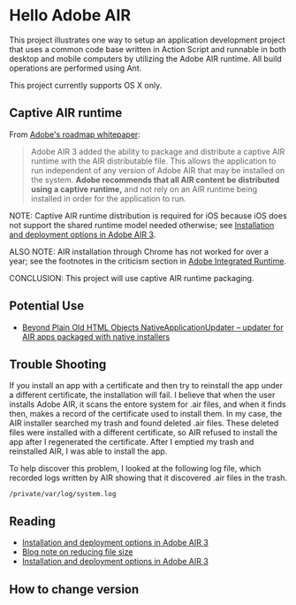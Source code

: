 # Hello Adobe AIR

This project illustrates one way to setup an application development
project that uses a common code base written in Action Script and
runnable in both desktop and mobile computers by utilizing the Adobe AIR
runtime.  All build operations are performed using Ant.

This project currently supports OS X only.

## Captive AIR runtime

From [Adobe's roadmap whitepaper](http://www.adobe.com/devnet/flashplatform/whitepapers/roadmap.html):

> Adobe AIR 3 added the ability to package and distribute a captive AIR runtime 
> with the AIR distributable file. 
> This allows the application to run independent of any version of Adobe AIR 
> that may be installed on the system. 
> __Adobe recommends that all AIR content be distributed using a captive runtime,__ 
> and not rely on an AIR runtime being installed in order for the application to run.

NOTE: Captive AIR runtime distribution is required for iOS because iOS does
not support the shared runtime model needed otherwise; see 
[Installation and deployment options in Adobe AIR 3](http://www.adobe.com/devnet/air/articles/air3-install-and-deployment-options.html).

ALSO NOTE: AIR installation through Chrome has not worked for over a year; see the footnotes
in the criticism section in 
[Adobe Integrated Runtime](http://en.wikipedia.org/wiki/Adobe_Integrated_Runtime).

CONCLUSION: This project will use captive AIR runtime packaging.

## Potential Use

- [Beyond Plain Old HTML Objects NativeApplicationUpdater – updater for AIR apps packaged with native installers](http://www.riaspace.com/2010/08/nativeapplicationupdater-updater-for-air-apps-packaged-with-native-installers/)

## Trouble Shooting

If you install an app with a certificate and then try to reinstall the app under a different
certificate, the installation will fail.  I believe that when the user installs Adobe AIR,
it scans the entore system for .air files, and when it finds then, makes a record of the
certificate used to install them.  In my case, the AIR installer searched my trash and
found deleted .air files.  These deleted files were installed with a different certificate,
so AIR refused to install the app after I regenerated the certificate.  After I emptied my
trash and reinstalled AIR, I was able to install the app.

To help discover this problem, I looked at the following log file,
which recorded logs written by AIR showing that it discovered .air files in the trash.

    /private/var/log/system.log

## Reading

- [Installation and deployment options in Adobe AIR 3](http://www.adobe.com/devnet/air/articles/air3-install-and-deployment-options.html)
- [Blog note on reducing file size](http://www.shedosurashu.com/captive-runtime-not-what-i-thought-it-to-be)
- [Installation and deployment options in Adobe AIR 3](http://www.adobe.com/devnet/air/articles/air3-install-and-deployment-options.html)

## How to change version




